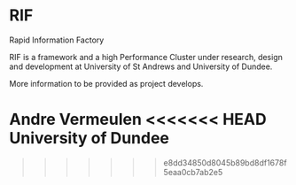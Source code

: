 # RIF
Rapid Information Factory

RIF is a framework and a high Performance Cluster under research, design and development at University of St Andrews and University of Dundee.

More information to be provided as project develops.

Andre Vermeulen
<<<<<<< HEAD
University of Dundee
=======
>>>>>>> e8dd34850d8045b89bd8df1678f5eaa0cb7ab2e5
